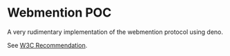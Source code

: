 # Webmention POC

A very rudimentary implementation of the webmention protocol using
deno.

See [W3C Recommendation](https://www.w3.org/TR/webmention/).